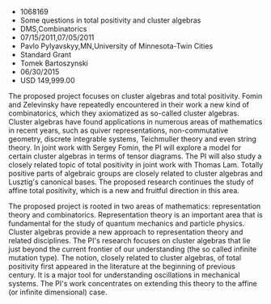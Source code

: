 
* 1068169
* Some questions in total positivity and cluster algebras
* DMS,Combinatorics
* 07/15/2011,07/05/2011
* Pavlo Pylyavskyy,MN,University of Minnesota-Twin Cities
* Standard Grant
* Tomek Bartoszynski
* 06/30/2015
* USD 149,999.00

The proposed project focuses on cluster algebras and total positivity. Fomin and
Zelevinsky have repeatedly encountered in their work a new kind of
combinatorics, which they axiomatized as so-called cluster algebras. Cluster
algebras have found applications in numerous areas of mathematics in recent
years, such as quiver representations, non-commutative geometry, discrete
integrable systems, Teichmuller theory and even string theory. In joint work
with Sergey Fomin, the PI will explore a model for certain cluster algebras in
terms of tensor diagrams. The PI will also study a closely related topic of
total positivity in joint work with Thomas Lam. Totally positive parts of
algebraic groups are closely related to cluster algebras and Lusztig's canonical
bases. The proposed research continues the study of affine total positivity,
which is a new and fruitful direction in this area.

The proposed project is rooted in two areas of mathematics: representation
theory and combinatorics. Representation theory is an important area that is
fundamental for the study of quantum mechanics and particle physics. Cluster
algebras provide a new approach to representation theory and related
disciplines. The PI's research focuses on cluster algebras that lie just beyond
the current frontier of our understanding (the so called infinite mutation
type). The notion, closely related to cluster algebras, of total positivity
first appeared in the literature at the beginning of previous century. It is a
major tool for understanding oscillations in mechanical systems. The PI's work
concentrates on extending this theory to the affine (or infinite dimensional)
case.
